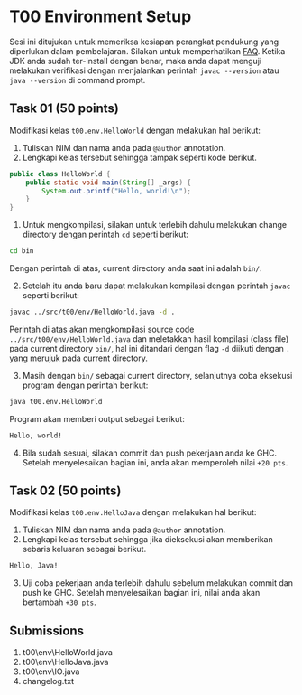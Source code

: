 # T00 Environment Setup

Sesi ini ditujukan untuk memeriksa kesiapan perangkat pendukung yang diperlukan dalam pembelajaran. Silakan untuk memperhatikan [FAQ](FAQ.md). Ketika JDK anda sudah ter-install dengan benar, maka anda dapat menguji melakukan verifikasi dengan menjalankan perintah `javac --version` atau `java --version` di command prompt.

## Task 01 (50 points)

Modifikasi kelas `t00.env.HelloWorld` dengan melakukan hal berikut:

1. Tuliskan NIM dan nama anda pada `@author` annotation.
2. Lengkapi kelas tersebut sehingga tampak seperti kode berikut.

```java
public class HelloWorld {
    public static void main(String[] _args) {
        System.out.printf("Hello, world!\n");
    }
}

```

1. Untuk mengkompilasi, silakan untuk terlebih dahulu melakukan change directory dengan perintah `cd` seperti berikut:

```bash
cd bin

```

Dengan perintah di atas, current directory anda saat ini adalah `bin/`.

2. Setelah itu anda baru dapat melakukan kompilasi dengan perintah `javac` seperti berikut:

```bash
javac ../src/t00/env/HelloWorld.java -d .

```

Perintah di atas akan mengkompilasi source code `../src/t00/env/HelloWorld.java` dan meletakkan hasil kompilasi (class file) pada current directory `bin/`, hal ini ditandari dengan flag `-d` diikuti dengan `.` yang merujuk pada current directory.

3. Masih dengan `bin/` sebagai current directory, selanjutnya coba eksekusi program dengan perintah berikut:

```bash
java t00.env.HelloWorld

```

Program akan memberi output sebagai berikut:

```bash
Hello, world!

```

4. Bila sudah sesuai, silakan commit dan push pekerjaan anda ke GHC. Setelah menyelesaikan bagian ini, anda akan memperoleh nilai `+20 pts`.

## Task 02 (50 points)

Modifikasi kelas `t00.env.HelloJava` dengan melakukan hal berikut:

1. Tuliskan NIM dan nama anda pada `@author` annotation.
2. Lengkapi kelas tersebut sehingga jika dieksekusi akan memberikan sebaris keluaran sebagai berikut.

```bash
Hello, Java!

```

3. Uji coba pekerjaan anda terlebih dahulu sebelum melakukan commit dan push ke GHC. Setelah menyelesaikan bagian ini, nilai anda akan bertambah `+30 pts`.

## Submissions

1. t00\env\HelloWorld.java
2. t00\env\HelloJava.java
3. t00\env\IO.java
4. changelog.txt

